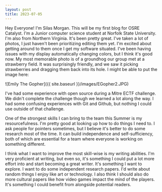 ```yaml
---
layout: post
title: 2023-07-05
---
```



Hey Everyone! I'm Silas Morgan. This will be my first blog for OSRE Catalyst. I'm a Junior computer science student at Norfolk State University. I'm also from Northern Virginia. It's been pretty great. I've taken a lot of photos, I just haven't been prioritizing editing them yet. I'm excited about getting around to them once I get my software situated. I've been having issues with my display automatically changing colors, but I think it's good now. My most memorable photo is of a groundhog our group met at a strawberry field. It was surprisingly friendly, and we saw it picking strawberries and dragging them back into its hole. I might be able to put the image here: 

![Emily The Gopher]({{ site.baseurl }}/images/EGopher2.JPG)

I've had some experience with open source during a Mitre ECTF challenge. We didn't complete the challenge though we learned a lot along the way. I had some confusing experiences with Git and Github, but nothing I could use outside of that challenge. 

One of the strongest skills I can bring to the team this Summer is my resourcefulness. I'm pretty good at looking up how to do things I need to. I ask people for pointers sometimes, but I believe it's better to do some research most of the time. It can build independence and self-sufficiency, both of which are essential for a team where everyone is working on something different. 

I think what I want to improve the most skill-wise is my writing abilities. I'm very proficient at writing, but even so, it's something I could put a lot more effort into and start becoming a great writer. It's something I want to explore. I want to do some independent research papers. I'd write about random things I enjoy like art or technology. I also think I should also do more cultural papers like how video games impact the mind of the players. It's something I could benefit from alongside potential readers.
